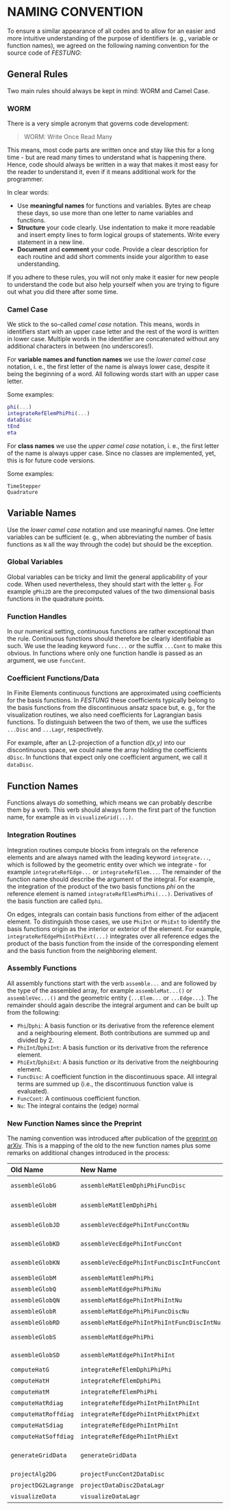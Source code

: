 NAMING CONVENTION
=================
To ensure a similar appearance of all codes and to allow for an easier and more intuitive understanding of the purpose of identifiers (e. g., variable or function names), we agreed on the following naming convention for the source code of *FESTUNG*:

## General Rules
Two main rules should always be kept in mind: WORM and Camel Case.

### WORM
There is a very simple acronym that governs code development:

>WORM: Write Once Read Many

This means, most code parts are written once and stay like this for a long time - but are read many times to understand what is happening there. Hence, code should always be written in a way that makes it most easy for the reader to understand it, even if it means additional work for the programmer.

In clear words:
* Use **meaningful names** for functions and variables. Bytes are cheap these days, so use more than one letter to name variables and functions.
* **Structure** your code clearly. Use indentation to make it more readable and insert empty lines to form logical groups of statements. Write every statement in a new line.
* **Document** and **comment** your code. Provide a clear description for each routine and add short comments inside your algorithm to ease understanding.

If you adhere to these rules, you will not only make it easier for new people to understand the code but also help yourself when you are trying to figure out what you did there after some time.

### Camel Case
We stick to the so-called *camel case* notation. This means, words in identifiers start with an upper case letter and the rest of the word is written in lower case. Multiple words in the identifier are concatenated without any additional characters in between (no underscores!).

For **variable names and function names** we use the *lower camel case* notation, i. e., the first letter of the name is always lower case, despite it being the beginning of a word. All following words start with an upper case letter. 

Some examples:

```Matlab
phi(...)
integrateRefElemPhiPhi(...)
dataDisc
tEnd
eta
```

For **class names** we use the *upper camel case* notation, i. e., the first letter of the name is always upper case. Since no classes are implemented, yet, this is for future code versions. 

Some examples:

```
TimeStepper
Quadrature
```

## Variable Names
Use the *lower camel case* notation and use meaningful names. One letter variables can be sufficient (e. g., when abbreviating the number of basis functions as ```N``` all the way through the code) but should be the exception.

### Global Variables
Global variables can be tricky and limit the general applicability of your code. When used nevertheless, they should start with the letter ```g```. For example ```gPhi2D``` are the precomputed values of the two dimensional basis functions in the quadrature points.

### Function Handles
In our numerical setting, continuous functions are rather exceptional than the rule. Continuous functions should therefore be clearly identifiable as such. We use the leading keyword ```func...``` or the suffix ```...Cont``` to make this obvious. In functions where only one function handle is passed as an argument, we use ```funcCont```.

### Coefficient Functions/Data
In Finite Elements continuous functions are approximated using coefficients for the basis functions. In *FESTUNG* these coefficients typically belong to the basis functions from the discontinuous ansatz space but, e. g., for the visualization routines, we also need coefficients for Lagrangian basis functions. To distinguish between the two of them, we use the suffices ```...Disc``` and ```...Lagr```, respectively. 

For example, after an L2-projection of a function *d(x,y)* into our discontinuous space, we could name the array holding the coefficients ```dDisc```. In functions that expect only one coefficient argument, we call it ```dataDisc```.

## Function Names
Functions always *do* something, which means we can probably describe them by a verb. This verb should always form the first part of the function name, for example as in ```visualizeGrid(...)```.

### Integration Routines
Integration routines compute blocks from integrals on the reference elements and are always named with the leading keyword ```integrate...```, which is followed by the geometric entity over which we integrate - for example ```integrateRefEdge...``` or ```integrateRefElem...```. The remainder of the function name should describe the argument of the integral. For example, the integration of the product of the two basis functions *phi* on the reference element is named ```integrateRefElemPhiPhi(...)```. Derivatives of the basis function are called ```Dphi```.

On edges, integrals can contain basis functions from either of the adjacent element. To distinguish those cases, we use ```PhiInt``` or ```PhiExt``` to identify the basis functions origin as the interior or exterior of the element. For example, ```integrateRefEdgePhiIntPhiExt(...)``` integrates over all reference edges the product of the basis function from the inside of the corresponding element and the basis function from the neighboring element.

### Assembly Functions
All assembly functions start with the verb ```assemble...``` and are followed by the type of the assembled array, for example ```assembleMat...()``` or ```assembleVec...()``` and the geometric entity (```...Elem...``` or ```...Edge...```).  The remainder should again describe the integral argument and can be built up from the following:
* ```Phi```/```Dphi```: A basis function or its derivative from the reference element and a neighbouring element. Both contributions are summed up and divided by 2.
* ```PhiInt```/```DphiInt```: A basis function or its derivative from the reference element.
* ```PhiExt```/```DphiExt```: A basis function or its derivative from the neighbouring element.
* ```FuncDisc```: A coefficient function in the discontinuous space. All integral terms are summed up (i.e., the discontinuous function value is evaluated).
* ```FuncCont```: A continuous coefficient function.
* ```Nu```: The integral contains the (edge) normal

### New Function Names since the Preprint
The naming convention was introduced after publication of the [preprint on arXiv](http://arxiv.org/abs/1408.3877). This is a mapping of the old to the new function names plus some remarks on additional changes introduced in the process:

| Old Name                 | New Name                                       | Remarks            |
| :----------------------- | :--------------------------------------------- | :----------------- |
| ```assembleGlobG```      | ```assembleMatElemDphiPhiFuncDisc```           | sign changed       |
| ```assembleGlobH```      | ```assembleMatElemDphiPhi```                   | sign changed       |
| ```assembleGlobJD```     | ```assembleVecEdgePhiIntFuncContNu```          | sign changed       |
| ```assembleGlobKD```     | ```assembleVecEdgePhiIntFuncCont```            | ```eta``` removed  |
| ```assembleGlobKN```     | ```assembleVecEdgePhiIntFuncDiscIntFuncCont``` | sign changed       |
| ```assembleGlobM```      | ```assembleMatElemPhiPhi```                    | -                  |
| ```assembleGlobQ```      | ```assembleMatEdgePhiPhiNu```                  | -                  |
| ```assembleGlobQN```     | ```assembleMatEdgePhiIntPhiIntNu```            | -                  |
| ```assembleGlobR```      | ```assembleMatEdgePhiPhiFuncDiscNu```          | -                  |
| ```assembleGlobRD```     | ```assembleMatEdgePhiIntPhiIntFuncDiscIntNu``` | -                  |
| ```assembleGlobS```      | ```assembleMatEdgePhiPhi```                    | ```eta``` removed  |
| ```assembleGlobSD```     | ```assembleMatEdgePhiIntPhiInt```              | ```eta``` removed  |
| ```computeHatG```        | ```integrateRefElemDphiPhiPhi```               | -                  |
| ```computeHatH```        | ```integrateRefElemDphiPhi```                  | -                  |
| ```computeHatM```        | ```integrateRefElemPhiPhi```                   | -                  |
| ```computeHatRdiag```    | ```integrateRefEdgePhiIntPhiIntPhiInt```       | -                  |
| ```computeHatRoffdiag``` | ```integrateRefEdgePhiIntPhiExtPhiExt```       | -                  |
| ```computeHatSdiag```    | ```integrateRefEdgePhiIntPhiInt```             | -                  |
| ```computeHatSoffdiag``` | ```integrateRefEdgePhiIntPhiExt```             | -                  |
| ```generateGridData```   | ```generateGridData```                         | ```sigEOT``` integrated in ```nuEOT``` |
| ```projectAlg2DG```      | ```projectFuncCont2DataDisc```                 | -                  |
| ```projectDG2Lagrange``` | ```projectDataDisc2DataLagr```                 | -                  |
| ```visualizeData```      | ```visualizeDataLagr```                        | -                  |


